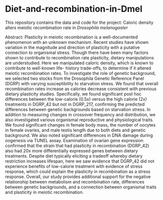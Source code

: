 # Diet-and-recombination-in-Dmel
This repository contains the data and code for the project: 
Caloric density alters meiotic recombination rate in *Drosophila melanogaster*

Abstract:
Plasticity in meiotic recombination is a well-documented phenomenon with an unknown mechanism. Recent studies have shown variation in the magnitude and direction of plasticity with a putative connection to organismal stress. Though there have been many factors shown to contribute to recombination rate plasticity, dietary manipulations are understudied. Here we manipulated caloric density, which is known to contribute to well-known life- history trade-offs, to determine if it altered meiotic recombination rates. To investigate the role of genetic background, we selected two stocks from the Drosophila Genetic Reference Panel (DGRP) with varying susceptibility to starvation stress. We found that overall recombination rates increase as calories decrease consistent with previous dietary plasticity studies. Specifically, we found significant post hoc differences between the low-calorie (0.5x) versus the high calorie (2x) treatments in DGRP\_42 but not in DGRP\_217, confirming the predicted differences between genetic backgrounds based on starvation stress. In addition to measuring changes in crossover frequency and distribution, we also investigated various organismal reproductive and physiological traits. We found significant changes in female body mass, the number of oocytes in female ovaries, and male testis length due to both diets and genetic background. We also noted significant differences in DNA damage during oogenesis via TUNEL assay. Examination of ovarian gene expression confirmed that the strain that had plasticity in recombination (DGRP\_42) also had 20x more differentially expressed genes between dietary treatments. Despite diet typically eliciting a tradeoff whereby dietary restriction increases lifespan, here we saw evidence that DGRP_42 did not experience benefits of low-calorie treatment with evidence of stress response, which could explain the plasticity in recombination as a stress response. Overall, our study provides additional support for the negative relationship between metabolism and recombination rate, differences between genetic backgrounds, and a connection between organismal traits and plasticity in meiotic recombination.  

